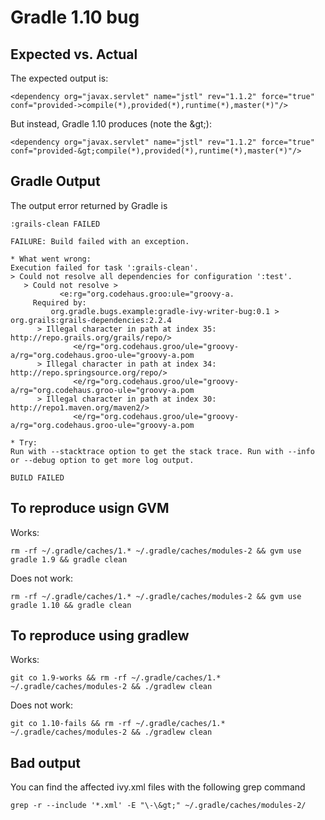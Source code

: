 Gradle 1.10 bug
===============

Expected vs. Actual
-------------------

The expected output is:

    <dependency org="javax.servlet" name="jstl" rev="1.1.2" force="true" conf="provided->compile(*),provided(*),runtime(*),master(*)"/>

But instead, Gradle 1.10 produces (note the &amp;gt;):

    <dependency org="javax.servlet" name="jstl" rev="1.1.2" force="true" conf="provided-&gt;compile(*),provided(*),runtime(*),master(*)"/>

Gradle Output
-------------

The output error returned by Gradle is

    :grails-clean FAILED

    FAILURE: Build failed with an exception.

    * What went wrong:
    Execution failed for task ':grails-clean'.
    > Could not resolve all dependencies for configuration ':test'.
       > Could not resolve >
               <e:rg="org.codehaus.groo:ule="groovy-a.
         Required by:
             org.gradle.bugs.example:gradle-ivy-writer-bug:0.1 > org.grails:grails-dependencies:2.2.4
          > Illegal character in path at index 35: http://repo.grails.org/grails/repo/>
                  <e/rg="org.codehaus.groo/ule="groovy-a/rg="org.codehaus.groo-ule="groovy-a.pom
          > Illegal character in path at index 34: http://repo.springsource.org/repo/>
                  <e/rg="org.codehaus.groo/ule="groovy-a/rg="org.codehaus.groo-ule="groovy-a.pom
          > Illegal character in path at index 30: http://repo1.maven.org/maven2/>
                  <e/rg="org.codehaus.groo/ule="groovy-a/rg="org.codehaus.groo-ule="groovy-a.pom

    * Try:
    Run with --stacktrace option to get the stack trace. Run with --info or --debug option to get more log output.

    BUILD FAILED



To reproduce usign GVM
----------------------

Works:

    rm -rf ~/.gradle/caches/1.* ~/.gradle/caches/modules-2 && gvm use gradle 1.9 && gradle clean

Does not work:

    rm -rf ~/.gradle/caches/1.* ~/.gradle/caches/modules-2 && gvm use gradle 1.10 && gradle clean

To reproduce using gradlew
--------------------------

Works:

    git co 1.9-works && rm -rf ~/.gradle/caches/1.* ~/.gradle/caches/modules-2 && ./gradlew clean

Does not work:

    git co 1.10-fails && rm -rf ~/.gradle/caches/1.* ~/.gradle/caches/modules-2 && ./gradlew clean

Bad output
----------

You can find the affected ivy.xml files with the following grep command

    grep -r --include '*.xml' -E "\-\&gt;" ~/.gradle/caches/modules-2/

